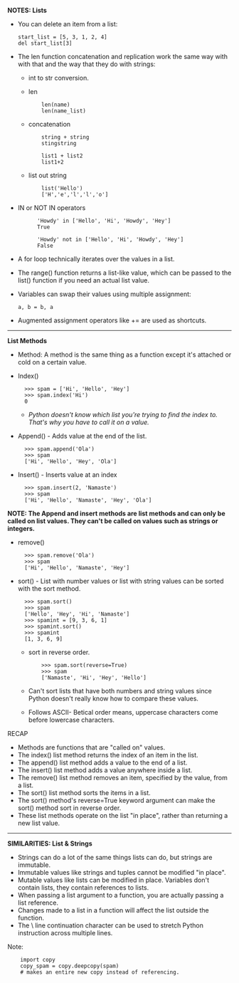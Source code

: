 **NOTES: Lists**
- You can delete an item from a list:

      start_list = [5, 3, 1, 2, 4]
      del start_list[3]

- The len function concatenation and replication work the same way with with that and the way that they do with strings:
  - int to str conversion.
  - len

            len(name)
            len(name_list)
  - concatenation

            string + string 
            stingstring

            list1 + list2
            list1+2

  - list out string
      
            list('Hello')
            ['H','e','l','l','o']

- IN or NOT IN operators
  
            'Howdy' in ['Hello', 'Hi', 'Howdy', 'Hey']
            True

            'Howdy' not in ['Hello', 'Hi', 'Howdy', 'Hey']
            False

- A for loop technically iterates over the values in a list.
- The range() function returns a list-like value, which can be passed to the list() function if you need an actual list value.
- Variables can swap their values using multiple assignment: 
      
      a, b = b, a
- Augmented assignment operators like += are used as shortcuts.

-------------------------------------------------------

**List Methods**
- Method: A method is the same thing as a function except it's attached or cold on a certain value.

- Index()

        >>> spam = ['Hi', 'Hello', 'Hey']
        >>> spam.index('Hi')
        0
  - _Python doesn't know which list you're trying to find the index to. That's why you have to call it on a value._

- Append() - Adds value at the end of the list.

        >>> spam.append('Ola')
        >>> spam
        ['Hi', 'Hello', 'Hey', 'Ola']       
- Insert() - Inserts value at an index
        
        >>> spam.insert(2, 'Namaste')
        >>> spam
        ['Hi', 'Hello', 'Namaste', 'Hey', 'Ola']

****NOTE: The Append and insert methods are list methods and can only be called on list values. 
They can't be called on values such as strings or integers.****

- remove()

        >>> spam.remove('Ola')
        >>> spam
        ['Hi', 'Hello', 'Namaste', 'Hey']
- sort() -  List with number values or list with string values can be sorted with the sort method.

        >>> spam.sort()
        >>> spam
        ['Hello', 'Hey', 'Hi', 'Namaste']
        >>> spamint = [9, 3, 6, 1]
        >>> spamint.sort()
        >>> spamint
        [1, 3, 6, 9]

  - sort in reverse order. 

            >>> spam.sort(reverse=True)
            >>> spam
            ['Namaste', 'Hi', 'Hey', 'Hello']

  - Can't sort lists that have both numbers and string values since Python doesn't really know how to compare these values.
  - Follows ASCII- Betical order means, uppercase characters come before lowercase characters.

RECAP

- Methods are functions that are "called on" values.
- The index() list method returns the index of an item in the list.
- The append() list method adds a value to the end of a list.
- The insert() list method adds a value anywhere inside a list.
- The remove() list method removes an item, specified by the value, from a list.
- The sort() list method sorts the items in a list.
- The sort() method's reverse=True keyword argument can make the sort() method sort in reverse order.
- These list methods operate on the list "in place", rather than returning a new list value.

-------------------------------------------------------

**SIMILARITIES: List & Strings**

- Strings can do a lot of the same things lists can do, but strings are immutable.
- Immutable values like strings and tuples cannot be modified "in place".
- Mutable values like lists can be modified in place.
Variables don't contain lists, they contain references to lists.
- When passing a list argument to a function, you are actually passing a list reference.
- Changes made to a list in a function will affect the list outside the function.
- The \ line continuation character can be used to stretch Python instruction across multiple lines.

Note: 

        import copy
        copy_spam = copy.deepcopy(spam) 
        # makes an entire new copy instead of referencing.